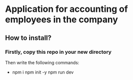 # Application for accounting of employees in the company
## How to install?
### Firstly, copy this repo in your new directory
Then write the following commands:
* npm i
npm init -y
npm run dev
